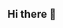 ## Hi there 👋

<!--
**MPalacios-Analytics/MPalacios-Analytics** is a ✨ _special_ ✨ repository because its `README.md` (this file) appears on your GitHub profile.

Master’s in Data Science Student

Business Administration professional pursuing a Master’s in Data Science, with 5+ years of experience in financial analysis and data management. Bilingual in Spanish and English, with hands-on experience in Python, R, Excel, and BI tools (Power BI, Tableau) through academic projects. 
